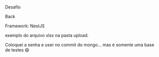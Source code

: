Desafio

Back

Framework:
NestJS

exemplo do arquivo xlsx na pasta upload.

Coloquei a senha e user no commit do mongo... mas é somente uma base de testes 😄
